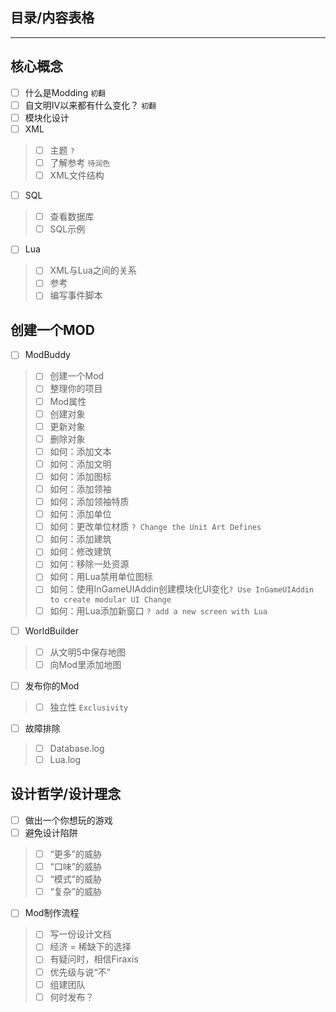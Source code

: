 ## 目录/内容表格
*************
## 核心概念
- [ ] 什么是Modding `初翻`
- [ ] 自文明IV以来都有什么变化？ `初翻`
- [ ] 模块化设计 
- [ ] XML
> - [ ] 主题 `?`  
> - [ ] 了解参考 `待润色`  
> - [ ] XML文件结构
- [ ] SQL
> - [ ] 查看数据库  
> - [ ] SQL示例  
- [ ] Lua
> - [ ] XML与Lua之间的关系  
> - [ ] 参考  
> - [ ] 编写事件脚本
## 创建一个MOD
- [ ] ModBuddy
> - [ ] 创建一个Mod
> - [ ] 整理你的项目
> - [ ] Mod属性
> - [ ] 创建对象
> - [ ] 更新对象
> - [ ] 删除对象
> - [ ] 如何：添加文本
> - [ ] 如何：添加文明
> - [ ] 如何：添加图标
> - [ ] 如何：添加领袖
> - [ ] 如何：添加领袖特质
> - [ ] 如何：添加单位
> - [ ] 如何：更改单位材质 `? Change the Unit Art Defines`
> - [ ] 如何：添加建筑
> - [ ] 如何：修改建筑
> - [ ] 如何：移除一处资源
> - [ ] 如何：用Lua禁用单位图标
> - [ ] 如何：使用InGameUIAddin创建模块化UI变化`? Use InGameUIAddin to create modular UI Change`
> - [ ] 如何：用Lua添加新窗口 `? add a new screen with Lua`
- [ ] WorldBuilder
> - [ ] 从文明5中保存地图
> - [ ] 向Mod里添加地图
- [ ] 发布你的Mod
> - [ ] 独立性 `Exclusivity`
- [ ] 故障排除
> - [ ] Database.log
> - [ ] Lua.log

## 设计哲学/设计理念
- [ ] 做出一个你想玩的游戏
- [ ] 避免设计陷阱
> - [ ] “更多”的威胁
> - [ ] “口味”的威胁
> - [ ] “模式”的威胁
> - [ ] “复杂”的威胁
- [ ] Mod制作流程
> - [ ] 写一份设计文档
> - [ ] 经济 = 稀缺下的选择
> - [ ] 有疑问时，相信Firaxis
> - [ ] 优先级与说“不”
> - [ ] 组建团队
> - [ ] 何时发布？